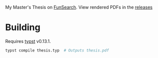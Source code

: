My Master's Thesis on [FunSearch](https://github.com/lumi-a/funsearch). View rendered PDFs in the [releases](https://github.com/lumi-a/masters-thesis/releases)

# Building
Requires [typst](https://typst.app/) v0.13.1.

```sh
typst compile thesis.typ  # Outputs thesis.pdf
```